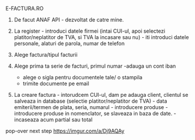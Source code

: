 E-FACTURA.RO

1. De facut ANAF API - dezvoltat de catre mine.
2. La register  - introduci datele firmei (intai CUI-ul, apoi selectezi platitor/neplatitor de TVA, si TVA la incasare sau nu)
                - iti introduci datele personale, alaturi de parola, numar de telefon
3. Alege factura/tipul facturii
4. Alege prima ta serie de facturi, primul numar
    -adauga un cont iban
    - alege o sigla pentru documentele tale/ o stampila
    - trimite documente pe email
    
5. La creare factura    - intorudcem CUI-ul, dam pe adauga client, clientul se salveaza in database (selectie platitor/neplatitor de TVA)
                        - data emiterii/termen de plata, seria, numarul
                        - introducere produse
                            - introducere produse in nomenclator, se slaveaza in baza de date.
                        - incaseaza acum partial sau total
                        




pop-over next step
https://imgur.com/a/Dj9AQAy